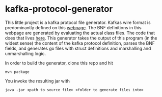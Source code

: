 # kafka-protocol-generator

This little project is a kafka protocol file generator.
Kafkas wire format is predominantly defined on this [webpage](https://kafka.apache.org/protocol).
The BNF definitions in this webpage are generated by evaluating the actual class files. The code that does that lives [here](https://github.com/apache/kafka/blob/trunk/clients/src/main/java/org/apache/kafka/common/protocol/Protocol.java#L185).
This generator takes the output of this program (in the widest sense) the content of the kafka protocol definition, parses the BNF fields, and generates go files with struct definitions and marshalling and unmarshalling logic.

In order to build the generator, clone this repo and hit

`mvn package`

You invoke the resulting jar with


`java -jar <path to source file> <folder to generate files into>`